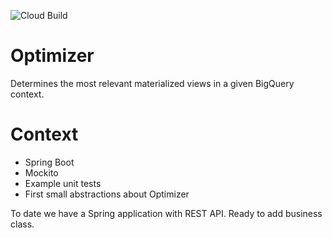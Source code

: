 ![Cloud Build](https://storage.googleapis.com/goptimal-badges/builds/optimizer/branches/badge.svg)

# Optimizer
Determines the most relevant materialized views in a given BigQuery context.

# Context
- Spring Boot
- Mockito
- Example unit tests
- First small abstractions about Optimizer

To date we have a Spring application with REST API. 
Ready to add business class.
